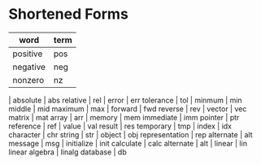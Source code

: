 # Shortened Forms 

word|term
-----|-------
positive | pos
negative | neg
nonzero | nz 
|
absolute | abs 
relative | rel 
|
error | err 
tolerance | tol 
| 
minmum | min
middle | mid
maximum | max 
|
forward | fwd 
reverse | rev 
|
vector | vec
matrix | mat 
array | arr 
| 
memory | mem
immediate | imm
pointer | ptr
reference | ref 
|
value | val 
result | res
temporary | tmp
|
index | idx
character | chr
string | str
|
object | obj
representation | rep
alternate | alt
message | msg
|
initialize | init
calculate | calc
alternate | alt
|
linear | lin
linear algebra | linalg 
database | db
